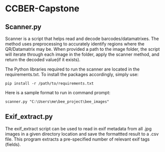 # CCBER-Capstone

## Scanner.py
Scanner is a script that helps read and decode barcodes/datamatrixes. The method uses preprocessing to accurately identify regions where the 
QR/Datamatrix may be. When provided a path to the image folder, the script will iterate through each image in the folder, apply the scanner method, and return the decoded value(if it exists).

The Python libraries required to run the scanner are located in the requirements.txt. To install the packages accordingly, simply use:
```
pip install -r /path/to/requirements.txt
```
Here is a sample format to run in command prompt:
```
scanner.py "C:\Users\me\bee_project\bee_images"
```

## Exif_extract.py
The exif_extract script can be used to read in exif metadata from all .jpg images in a given directory location and save the formattted result to a .csv file. This program extracts a pre-specified number of relevant exif tags (fields).
